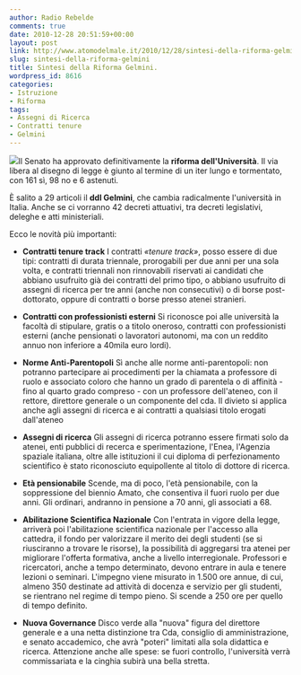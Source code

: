 ```yaml
---
author: Radio Rebelde
comments: true
date: 2010-12-28 20:51:59+00:00
layout: post
link: http://www.atomodelmale.it/2010/12/28/sintesi-della-riforma-gelmini/
slug: sintesi-della-riforma-gelmini
title: Sintesi della Riforma Gelmini.
wordpress_id: 8616
categories:
- Istruzione
- Riforma
tags:
- Assegni di Ricerca
- Contratti tenure
- Gelmini
---
```


![](http://www.atomodelmale.it/wp-content/uploads/2010/12/GELMINI.jpg)Il Senato ha approvato definitivamente la **riforma dell'Università**. Il via libera al disegno di legge è giunto al termine di un iter lungo e tormentato, con 161 sì, 98 no e 6 astenuti.

È salito a 29 articoli il **ddl Gelmini**, che cambia radicalmente l'università in Italia. Anche se ci vorranno 42 decreti attuativi, tra decreti legislativi, deleghe e atti ministeriali.

Ecco le novità più importanti:

-	**Contratti tenure track**
I contratti _«tenure track»_, posso essere di due tipi: contratti di durata triennale, prorogabili per due anni per una sola volta, e contratti triennali non rinnovabili riservati ai candidati che abbiano usufruito già dei contratti del primo tipo, o abbiano usufruito di assegni di ricerca per tre anni (anche non consecutivi) o di borse post-dottorato, oppure di contratti o borse presso atenei stranieri.

-	**Contratti con professionisti esterni**
Si riconosce poi alle università la facoltà di stipulare, gratis o a titolo oneroso, contratti con professionisti esterni (anche pensionati o lavoratori autonomi, ma con un reddito annuo non inferiore a 40mila euro lordi).<!-- more -->



-	**Norme Anti-Parentopoli**
Sì anche alle norme anti-parentopoli: non potranno partecipare ai procedimenti per la chiamata a professore di ruolo e associato coloro che hanno un grado di parentela o di affinità - fino al quarto grado compreso - con un professore dell'ateneo, con il rettore, direttore generale o un componente del cda. Il divieto si applica anche agli assegni di ricerca e ai contratti a qualsiasi titolo erogati dall'ateneo

-	**Assegni di ricerca**
Gli assegni di ricerca potranno essere firmati solo da atenei, enti pubblici di recerca e sperimentazione, l'Enea, l'Agenzia spaziale italiana, oltre alle istituzioni il cui diploma di perfezionamento scientifico è stato riconosciuto equipollente al titolo di dottore di ricerca.

-	**Età pensionabile**
Scende, ma di poco, l'età pensionabile, con la soppressione del biennio Amato, che consentiva il fuori ruolo per due anni. Gli ordinari, andranno in pensione a 70 anni, gli associati a 68.

-	**Abilitazione Scientifica Nazionale**
Con l'entrata in vigore della legge, arriverà poi l'abilitazione scientifica nazionale per l'accesso alla cattedra, il fondo per valorizzare il merito dei degli studenti (se si riusciranno a trovare le risorse), la possibilità di aggregarsi tra atenei per migliorare l'offerta formativa, anche a livello interregionale. Professori e ricercatori, anche a tempo determinato, devono entrare in aula e tenere lezioni o seminari. L'impegno viene misurato in 1.500 ore annue, di cui, almeno 350 destinate ad attività di docenza e servizio per gli studenti, se rientrano nel regime di tempo pieno. Si scende a 250 ore per quello di tempo definito.

-	**Nuova Governance**
Disco verde alla "nuova" figura del direttore generale e a una netta distinzione tra Cda, consiglio di amministrazione, e senato accademico, che avrà "poteri" limitati alla sola didattica e ricerca. Attenzione anche alle spese: se fuori controllo, l'università verrà commissariata e la cinghia subirà una bella stretta.
